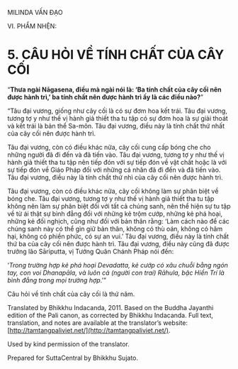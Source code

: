  

MILINDA VẤN ĐẠO

VI. PHẨM NHỆN:

# 5\. CÂU HỎI VỀ TÍNH CHẤT CỦA CÂY CỐI

“**Thưa ngài Nāgasena, điều mà ngài nói là: ‘Ba tính chất của cây cối nên được hành trì,’ ba tính chất nên được hành trì ấy là các điều nào?**”

“Tâu đại vương, giống như cây cối là có sự đơm hoa kết trái. Tâu đại vương, tương tợ y như thế vị hành giả thiết tha tu tập có sự đơm hoa là sự giải thoát và kết trái là bản thể Sa-môn. Tâu đại vương, điều này là tính chất thứ nhất của cây cối nên được hành trì.

Tâu đại vương, còn có điều khác nữa, cây cối cung cấp bóng che cho những người đã đi đến và đã tiến vào. Tâu đại vương, tương tợ y như thế vị hành giả thiết tha tu tập nên tiếp đón với sự tiếp đón về vật chất hoặc là với sự tiếp đón về Giáo Pháp đối với những cá nhân đã đi đến và đã tiến vào. Tâu đại vương, điều này là tính chất thứ nhì của cây cối nên được hành trì.

Tâu đại vương, còn có điều khác nữa, cây cối không làm sự phân biệt về bóng che. Tâu đại vương, tương tợ y như thế vị hành giả thiết tha tu tập không nên làm sự phân biệt đối với tất cả chúng sanh, nên thể hiện sự tu tập về từ ái thật sự bình đẳng đối với những kẻ trộm cướp, những kẻ phá hoại, những kẻ đối nghịch, cũng như đối với bản thân rằng: ‘Làm cách nào để các chúng sanh này có thể gìn giữ bản thân, không có thù oán, không có hãm hại, không có phiền phức, có sự an vui.’ Tâu đại vương, điều này là tính chất thứ ba của cây cối nên được hành trì. Tâu đại vương, điều này cũng đã được trưởng lão Sāriputta, vị Tướng Quân Chánh Pháp nói đến:

‘_Trong trường hợp kẻ phá hoại Devadatta, kẻ cướp có xâu chuỗi bằng ngón tay, con voi Dhanapāla, và luôn cả (người con trai) Rāhula, bậc Hiền Trí là bình đẳng trong mọi trường hợp_.’”

Câu hỏi về tính chất của cây cối là thứ năm.

Translated by Bhikkhu Indacanda, 2011. Based on the Buddha Jayanthi edition of the Pali canon, as corrected by Bhikkhu Indacanda. Full text, translation, and notes are available at the translator’s website: [http://tamtangpaliviet.net/](http://tamtangpaliviet.net/).

Used by kind permission of the translator.

Prepared for SuttaCentral by Bhikkhu Sujato.